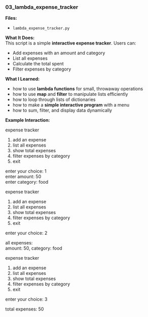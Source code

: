 ### 03_lambda_expense_tracker

**Files:**  
- `lambda_expense_tracker.py`

**What It Does:**  
This script is a simple **interactive expense tracker**. Users can:  
- Add expenses with an amount and category  
- List all expenses  
- Calculate the total spent  
- Filter expenses by category  

**What I Learned:**  
- how to use **lambda functions** for small, throwaway operations  
- how to use **map** and **filter** to manipulate lists efficiently  
- how to loop through lists of dictionaries  
- how to make a **simple interactive program** with a menu  
- how to sum, filter, and display data dynamically  

**Example Interaction:**

expense tracker  
1. add an expense  
2. list all expenses  
3. show total expenses  
4. filter expenses by category  
5. exit  

enter your choice: 1  
enter amount: 50  
enter category: food  

expense tracker  
1. add an expense  
2. list all expenses  
3. show total expenses  
4. filter expenses by category  
5. exit  

enter your choice: 2  

all expenses:  
amount: 50, category: food  

expense tracker  
1. add an expense  
2. list all expenses  
3. show total expenses  
4. filter expenses by category  
5. exit  

enter your choice: 3  

total expenses: 50
